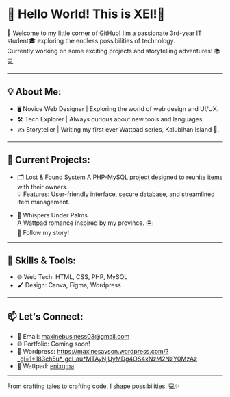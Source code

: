 # 👋 Hello World! This is XEI!🌟

🌴 Welcome to my little corner of GitHub! 
I’m a passionate 3rd-year IT student🎓 exploring the endless possibilities of technology.  
Currently working on some exciting projects and storytelling adventures! 📚💻

---

## 💡 About Me:
- 🖥️ Novice Web Designer | Exploring the world of web design and UI/UX.
- 🛠️ Tech Explorer | Always curious about new tools and languages.
- ✍️ Storyteller | Writing my first ever  Wattpad series, Kalubihan Island 🌴.

---

## 🌟 Current Projects:
- 🗂️ Lost & Found System
  A PHP-MySQL project designed to reunite items with their owners.  
  💡 Features: User-friendly interface, secure database, and streamlined item management.

- 📖 Whispers Under Palms  
  A Wattpad romance inspired by my province. 🏝️  
  📝 Follow my story!

---

## 🚀 Skills & Tools:
- 🌐 Web Tech: HTML, CSS, PHP, MySQL  
- 🖌️ Design: Canva, Figma, Wordpress  

---

## 📫 Let's Connect:
- 📧 Email: maxinebusiness03@gmail.com  
- 🌐 Portfolio: Coming soon!
- 📝 Wordpress: https://maxinesayson.wordpress.com/?_gl=1*183ch5u*_gcl_au*MTAyNjUyMDg4OS4xNzM2NzY0MzAz
- 💌 Wattpad: [enixgma](https://www.wattpad.com/user/enixgma)

---

From crafting tales to crafting code, I shape possibilities. 💻✨
